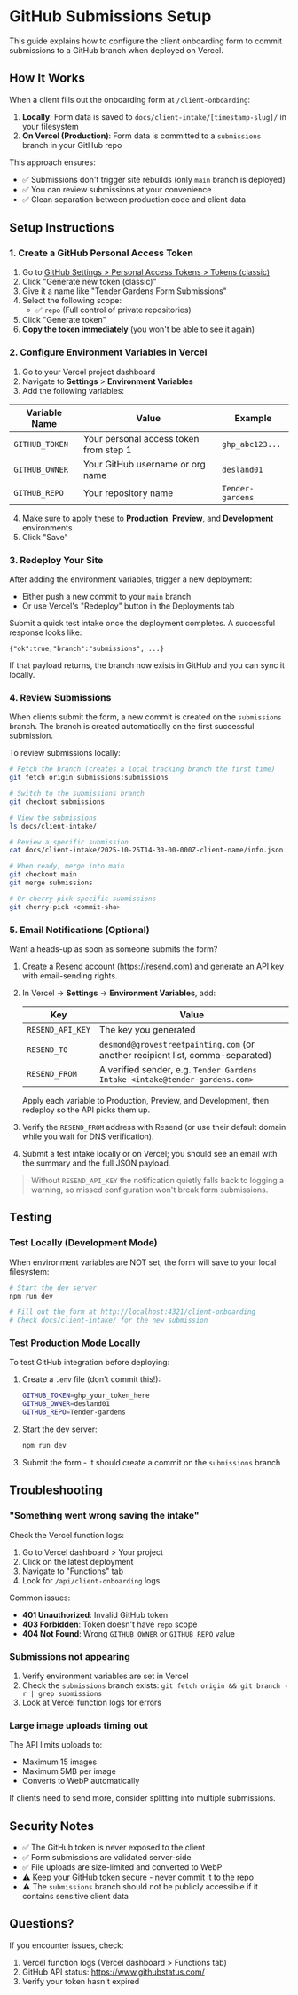 # GitHub Submissions Setup

This guide explains how to configure the client onboarding form to commit submissions to a GitHub branch when deployed on Vercel.

## How It Works

When a client fills out the onboarding form at `/client-onboarding`:

1. **Locally**: Form data is saved to `docs/client-intake/[timestamp-slug]/` in your filesystem
2. **On Vercel (Production)**: Form data is committed to a `submissions` branch in your GitHub repo

This approach ensures:
- ✅ Submissions don't trigger site rebuilds (only `main` branch is deployed)
- ✅ You can review submissions at your convenience
- ✅ Clean separation between production code and client data

## Setup Instructions

### 1. Create a GitHub Personal Access Token

1. Go to [GitHub Settings > Personal Access Tokens > Tokens (classic)](https://github.com/settings/tokens/new)
2. Click "Generate new token (classic)"
3. Give it a name like "Tender Gardens Form Submissions"
4. Select the following scope:
   - ✅ `repo` (Full control of private repositories)
5. Click "Generate token"
6. **Copy the token immediately** (you won't be able to see it again)

### 2. Configure Environment Variables in Vercel

1. Go to your Vercel project dashboard
2. Navigate to **Settings** > **Environment Variables**
3. Add the following variables:

| Variable Name | Value | Example |
|--------------|-------|---------|
| `GITHUB_TOKEN` | Your personal access token from step 1 | `ghp_abc123...` |
| `GITHUB_OWNER` | Your GitHub username or org name | `desland01` |
| `GITHUB_REPO` | Your repository name | `Tender-gardens` |

4. Make sure to apply these to **Production**, **Preview**, and **Development** environments
5. Click "Save"

### 3. Redeploy Your Site

After adding the environment variables, trigger a new deployment:
- Either push a new commit to your `main` branch
- Or use Vercel's "Redeploy" button in the Deployments tab

Submit a quick test intake once the deployment completes. A successful response looks like:

```
{"ok":true,"branch":"submissions", ...}
```

If that payload returns, the branch now exists in GitHub and you can sync it locally.

### 4. Review Submissions

When clients submit the form, a new commit is created on the `submissions` branch. The branch is created automatically on the first successful submission.

To review submissions locally:

```bash
# Fetch the branch (creates a local tracking branch the first time)
git fetch origin submissions:submissions

# Switch to the submissions branch
git checkout submissions

# View the submissions
ls docs/client-intake/

# Review a specific submission
cat docs/client-intake/2025-10-25T14-30-00-000Z-client-name/info.json

# When ready, merge into main
git checkout main
git merge submissions

# Or cherry-pick specific submissions
git cherry-pick <commit-sha>
```

### 5. Email Notifications (Optional)

Want a heads-up as soon as someone submits the form?

1. Create a Resend account (https://resend.com) and generate an API key with email-sending rights.
2. In Vercel → **Settings** → **Environment Variables**, add:

   | Key | Value |
   | --- | --- |
   | `RESEND_API_KEY` | The key you generated |
   | `RESEND_TO` | `desmond@grovestreetpainting.com` (or another recipient list, comma-separated) |
   | `RESEND_FROM` | A verified sender, e.g. `Tender Gardens Intake <intake@tender-gardens.com>` |

   Apply each variable to Production, Preview, and Development, then redeploy so the API picks them up.
3. Verify the `RESEND_FROM` address with Resend (or use their default domain while you wait for DNS verification).
4. Submit a test intake locally or on Vercel; you should see an email with the summary and the full JSON payload.

> Without `RESEND_API_KEY` the notification quietly falls back to logging a warning, so missed configuration won't break form submissions.

## Testing

### Test Locally (Development Mode)

When environment variables are NOT set, the form will save to your local filesystem:

```bash
# Start the dev server
npm run dev

# Fill out the form at http://localhost:4321/client-onboarding
# Check docs/client-intake/ for the new submission
```

### Test Production Mode Locally

To test GitHub integration before deploying:

1. Create a `.env` file (don't commit this!):
   ```bash
   GITHUB_TOKEN=ghp_your_token_here
   GITHUB_OWNER=desland01
   GITHUB_REPO=Tender-gardens
   ```

2. Start the dev server:
   ```bash
   npm run dev
   ```

3. Submit the form - it should create a commit on the `submissions` branch

## Troubleshooting

### "Something went wrong saving the intake"

Check the Vercel function logs:
1. Go to Vercel dashboard > Your project
2. Click on the latest deployment
3. Navigate to "Functions" tab
4. Look for `/api/client-onboarding` logs

Common issues:
- **401 Unauthorized**: Invalid GitHub token
- **403 Forbidden**: Token doesn't have `repo` scope
- **404 Not Found**: Wrong `GITHUB_OWNER` or `GITHUB_REPO` value

### Submissions not appearing

1. Verify environment variables are set in Vercel
2. Check the `submissions` branch exists: `git fetch origin && git branch -r | grep submissions`
3. Look at Vercel function logs for errors

### Large image uploads timing out

The API limits uploads to:
- Maximum 15 images
- Maximum 5MB per image
- Converts to WebP automatically

If clients need to send more, consider splitting into multiple submissions.

## Security Notes

- ✅ The GitHub token is never exposed to the client
- ✅ Form submissions are validated server-side
- ✅ File uploads are size-limited and converted to WebP
- ⚠️ Keep your GitHub token secure - never commit it to the repo
- ⚠️ The `submissions` branch should not be publicly accessible if it contains sensitive client data

## Questions?

If you encounter issues, check:
1. Vercel function logs (Vercel dashboard > Functions tab)
2. GitHub API status: https://www.githubstatus.com/
3. Verify your token hasn't expired
